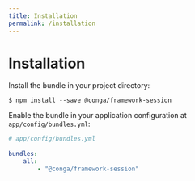 ```yaml
---
title: Installation
permalink: /installation
---
```


# Installation

Install the bundle in your project directory:

```shell
$ npm install --save @conga/framework-session
```

Enable the bundle in your application configuration at `app/config/bundles.yml`:

```yaml
# app/config/bundles.yml
 
bundles:
    all:
        - "@conga/framework-session"
```